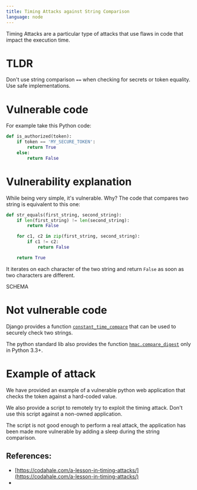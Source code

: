 ```yaml
---
title: Timing Attacks against String Comparison
language: node
---
```


Timing Attacks are a particular type of attacks that use flaws in code that impact the execution time.

# TLDR

Don't use string comparison `==` when checking for secrets or token equality. Use safe implementations.

# Vulnerable code

For example take this Python code:

```python
def is_authorized(token):
    if token == 'MY_SECURE_TOKEN':
        return True
    else:
        return False
```

# Vulnerability explanation

While being very simple, it's vulnerable. Why? The code that compares two string is equivalent to this one:

```python
def str_equals(first_string, second_string):
    if len(first_string) != len(second_string):
        return False

    for c1, c2 in zip(first_string, second_string):
        if c1 != c2:
            return False

    return True
```

It iterates on each character of the two string and return `False` as soon as two characters are different.

SCHEMA

# Not vulnerable code

Django provides a function [`constant_time_compare`](constant_time_compare) that can be used to securely check two strings.

The python standard lib also provides the function [`hmac.compare_digest`](https://docs.python.org/3/library/hmac.html#hmac.compare_digest) only in Python 3.3+.

# Example of attack

We have provided an example of a vulnerable python web application that checks the token against a hard-coded value.

We also provide a script to remotely try to exploit the timing attack. Don't use this script against a non-owned application.

The script is not good enough to perform a real attack, the application has been made more vulnerable by adding a sleep during the string comparison.


## References:

- [https://codahale.com/a-lesson-in-timing-attacks/](https://codahale.com/a-lesson-in-timing-attacks/)
- 

